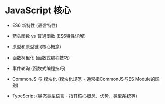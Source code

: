 # JavaScript 核心


+ ES6 新特性 (语言特性)

+ 箭头函数 vs 普通函数 (ES6特性详解)

+ 原型和原型链 (核心概念)

+ 函数柯里化 (函数式编程技巧)

+ 事件轮询 (函数式编程技巧)

+ CommonJS 与 模块化 (模块化规范 - 通常指CommonJS与ES Module的区别)

+ TypeScript (静态类型语言 - 指其核心概念、优势、类型系统等)


